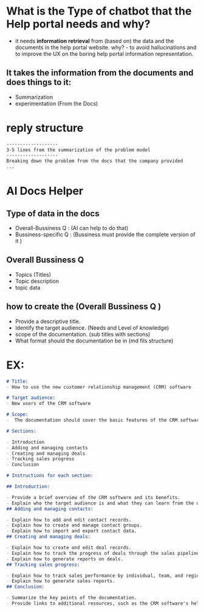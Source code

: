 # What is the Type of chatbot that the Help portal needs and why?
- it needs **information retrieval** from (based on) the data and the documents in the help portal website.
why? - to avoid hallucinations and to improve the UX on the boring help portal information representation.
## It takes the information from the documents and does things to it:
- Summarization  
- experimentation (From the Docs)


# reply structure

```txt
-------------------
3-5 lines from the summarization of the problem model
-------------------
Breaking down the problem from the docs that the company provided 
...

```

# AI Docs Helper
## Type of data in the docs
- Overall-Bussiness Q : (AI can help to do that) 
- Bussiness-specific Q : (Bussiness must provide the complete version of it )

## Overall Bussiness Q
- Topics (Titles)
- Topic description 
- topic data


## how to create the (Overall Bussiness Q )
- Provide a descriptive title.
- Identify the target audience. (Needs and Level of knowledge)
- scope of the documentation. (sub titles with sections)
- What format should the documentation be in (md fils structure)
# EX:
```md
# Title:
- How to use the new customer relationship management (CRM) software

# Target audience: 
- New users of the CRM software

# Scope:
-  The documentation should cover the basic features of the CRM software, such as how to add and manage contacts, create and manage deals, and track sales progress.

# Sections:

- Introduction
- Adding and managing contacts
- Creating and managing deals
- Tracking sales progress
- Conclusion

# Instructions for each section:

## Introduction:

- Provide a brief overview of the CRM software and its benefits.
- Explain who the target audience is and what they can learn from the documentation.
## Adding and managing contacts:

- Explain how to add and edit contact records.
- Explain how to create and manage contact groups.
- Explain how to import and export contact data.
## Creating and managing deals:

- Explain how to create and edit deal records.
- Explain how to track the progress of deals through the sales pipeline.
- Explain how to generate reports on deals.
## Tracking sales progress:

- Explain how to track sales performance by individual, team, and region.
- Explain how to generate sales reports.
## Conclusion:

- Summarize the key points of the documentation.
- Provide links to additional resources, such as the CRM software's help center and support forum.


```